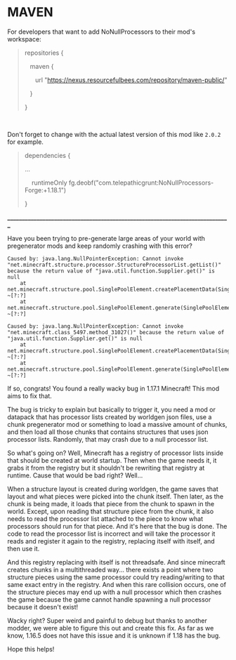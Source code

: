 # MAVEN

For developers that want to add NoNullProcessors to their mod's workspace:

<blockquote>
repositories {

&nbsp;&nbsp;&nbsp;maven {

&nbsp;&nbsp;&nbsp;&nbsp;&nbsp;&nbsp;url "https://nexus.resourcefulbees.com/repository/maven-public/"

&nbsp;&nbsp;&nbsp;}

}
</blockquote>

&nbsp;

Don't forget to change <modversion> with the actual latest version of this mod like `2.0.2` for example.

<blockquote>
dependencies {

...

&nbsp;&nbsp;&nbsp;&nbsp;runtimeOnly fg.deobf("com.telepathicgrunt:NoNullProcessors-Forge:<modversion>+1.18.1")

}</blockquote>

**____________________________________________________________________________**

Have you been trying to pre-generate large areas of your world with pregenerator mods and keep randomly crashing with this error?

```
Caused by: java.lang.NullPointerException: Cannot invoke "net.minecraft.structure.processor.StructureProcessorList.getList()" because the return value of "java.util.function.Supplier.get()" is null
	at net.minecraft.structure.pool.SinglePoolElement.createPlacementData(SinglePoolElement:148) ~[?:?]
	at net.minecraft.structure.pool.SinglePoolElement.generate(SinglePoolElement:124) ~[?:?]
```

```
Caused by: java.lang.NullPointerException: Cannot invoke "net.minecraft.class_5497.method_31027()" because the return value of "java.util.function.Supplier.get()" is null
	at net.minecraft.structure.pool.SinglePoolElement.createPlacementData(SinglePoolElement:148) ~[?:?]
	at net.minecraft.structure.pool.SinglePoolElement.generate(SinglePoolElement:124) ~[?:?]
```

If so, congrats! You found a really wacky bug in 1.17.1 Minecraft! This mod aims to fix that.

The bug is tricky to explain but basically to trigger it, you need a mod or datapack that has processor lists created by worldgen json files, use a chunk pregenerator mod or something to load a massive amount of chunks, and then load all those chunks that contains structures that uses json processor lists. Randomly, that may crash due to a null processor list.

So what's going on? Well, Minecraft has a registry of processor lists inside that should be created at world startup. Then when the game needs it, it grabs it from the registry but it shouldn't be rewriting that registry at runtime. Cause that would be bad right? Well...

When a structure layout is created during worldgen, the game saves that layout and what pieces were picked into the chunk itself. Then later, as the chunk is being made, it loads that piece from the chunk to spawn in the world. Except, upon reading that structure piece from the chunk, it also needs to read the processor list attached to the piece to know what processors should run for that piece. And it's here that the bug is done. The code to read the processor list is incorrect and will take the processor it reads and register it again to the registry, replacing itself with itself, and then use it.

And this registry replacing with itself is not threadsafe. And since minecraft creates chunks in a multithreaded way... there exists a point where two structure pieces using the same processor could try reading/writing to that same exact entry in the registry. And when this rare collision occurs, one of the structure pieces may end up with a null processor which then crashes the game because the game cannot handle spawning a null processor because it doesn't exist!

Wacky right? Super weird and painful to debug but thanks to another modder, we were able to figure this out and create this fix. As far as we know, 1.16.5 does not have this issue and it is unknown if 1.18 has the bug.

Hope this helps!
